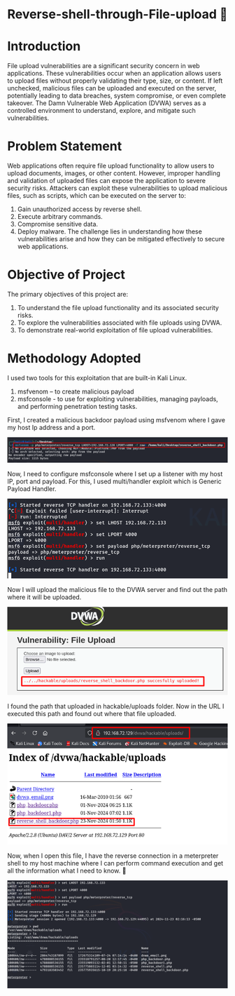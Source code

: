 # Reverse-shell-through-File-upload :rocket:

# Introduction

File upload vulnerabilities are a significant security concern in web applications. These vulnerabilities occur when an application allows users to upload files without properly validating their type, size, or content. If left unchecked, malicious files can be uploaded and executed on the server, potentially leading to data breaches, system compromise, or even complete takeover. The Damn Vulnerable Web Application (DVWA) serves as a controlled environment to understand, explore, and mitigate such vulnerabilities. 

# Problem Statement

Web applications often require file upload functionality to allow users to upload documents, images, or other content. However, improper handling and validation of uploaded files can expose the application to severe security risks. Attackers can exploit these vulnerabilities to upload malicious files, such as scripts, which can be executed on the server to:
1. Gain unauthorized access by reverse shell.
2. Execute arbitrary commands.
3. Compromise sensitive data.
4. Deploy malware.
The challenge lies in understanding how these vulnerabilities arise and how they can be mitigated effectively to secure web applications.

# Objective of Project

The primary objectives of this project are:
1.	To understand the file upload functionality and its associated security risks.
2.	To explore the vulnerabilities associated with file uploads using DVWA.
3.	To demonstrate real-world exploitation of file upload vulnerabilities.

# Methodology Adopted

I used two tools for this exploitation that are built-in Kali Linux.
1.	msfvenom – to create malicious payload
2.	msfconsole - to use for exploiting vulnerabilities, managing payloads, and performing penetration testing tasks.


First, I created a malicious backdoor payload using msfvenom where I gave my host Ip address and a port.

<img src="picture/pic1.png" heigth=100px weigth=100px>

Now, I need to configure msfconsole where I set up a listener with my host IP, port and payload. For this, I used multi/handler exploit which is Generic Payload Handler. 

<img src="picture/pic6.png" heigth=100px weigth=100px>

Now I will upload the malicious file to the DVWA server and find out the path where it will be uploaded.

<img src="picture/pic3.png" heigth=100px weigth=100px>


I found the path that uploaded in hackable/uploads folder. Now in the URL I executed this path and found out where that file uploaded.

<img src="picture/pic4.png" heigth=100px weigth=100px>

Now, when I open this file, I have the reverse connection in a meterpreter shell to my host machine where I can perform command execution and get all the information what I need to know. :tada:

<img src="picture/pic5.png" heigth=100px weigth=100px>



